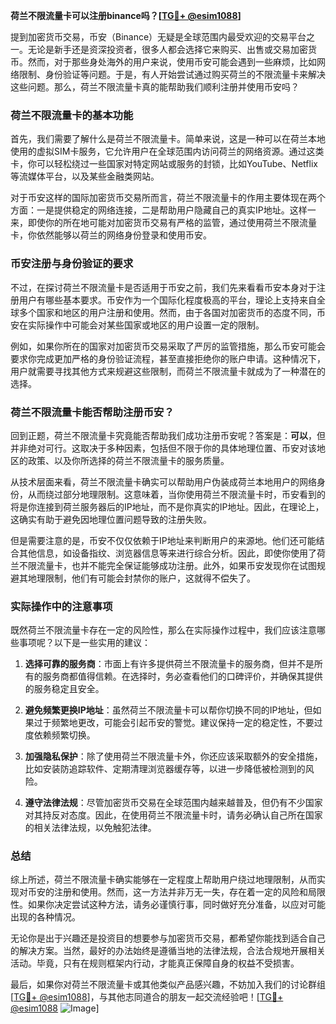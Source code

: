 **荷兰不限流量卡可以注册binance吗？[[TG💪+ @esim1088](https://t.me/s/esim1088)]**

提到加密货币交易，币安（Binance）无疑是全球范围内最受欢迎的交易平台之一。无论是新手还是资深投资者，很多人都会选择它来购买、出售或交易加密货币。然而，对于那些身处海外的用户来说，使用币安可能会遇到一些麻烦，比如网络限制、身份验证等问题。于是，有人开始尝试通过购买荷兰的不限流量卡来解决这些问题。那么，荷兰不限流量卡真的能帮助我们顺利注册并使用币安吗？

### 荷兰不限流量卡的基本功能

首先，我们需要了解什么是荷兰不限流量卡。简单来说，这是一种可以在荷兰本地使用的虚拟SIM卡服务，它允许用户在全球范围内访问荷兰的网络资源。通过这类卡，你可以轻松绕过一些国家对特定网站或服务的封锁，比如YouTube、Netflix等流媒体平台，以及某些金融类网站。

对于币安这样的国际加密货币交易所而言，荷兰不限流量卡的作用主要体现在两个方面：一是提供稳定的网络连接，二是帮助用户隐藏自己的真实IP地址。这样一来，即使你的所在地可能对加密货币交易有严格的监管，通过使用荷兰不限流量卡，你依然能够以荷兰的网络身份登录和使用币安。

### 币安注册与身份验证的要求

不过，在探讨荷兰不限流量卡是否适用于币安之前，我们先来看看币安本身对于注册用户有哪些基本要求。币安作为一个国际化程度极高的平台，理论上支持来自全球多个国家和地区的用户注册和使用。然而，由于各国对加密货币的态度不同，币安在实际操作中可能会对某些国家或地区的用户设置一定的限制。

例如，如果你所在的国家对加密货币交易采取了严厉的监管措施，那么币安可能会要求你完成更加严格的身份验证流程，甚至直接拒绝你的账户申请。这种情况下，用户就需要寻找其他方式来规避这些限制，而荷兰不限流量卡就成为了一种潜在的选择。

### 荷兰不限流量卡能否帮助注册币安？

回到正题，荷兰不限流量卡究竟能否帮助我们成功注册币安呢？答案是：**可以**，但并非绝对可行。这取决于多种因素，包括但不限于你的具体地理位置、币安对该地区的政策、以及你所选择的荷兰不限流量卡的服务质量。

从技术层面来看，荷兰不限流量卡确实可以帮助用户伪装成荷兰本地用户的网络身份，从而绕过部分地理限制。这意味着，当你使用荷兰不限流量卡时，币安看到的将是你连接到荷兰服务器后的IP地址，而不是你真实的IP地址。因此，在理论上，这确实有助于避免因地理位置问题导致的注册失败。

但是需要注意的是，币安不仅仅依赖于IP地址来判断用户的来源地。他们还可能结合其他信息，如设备指纹、浏览器信息等来进行综合分析。因此，即使你使用了荷兰不限流量卡，也并不能完全保证能够成功注册。此外，如果币安发现你在试图规避其地理限制，他们有可能会封禁你的账户，这就得不偿失了。

### 实际操作中的注意事项

既然荷兰不限流量卡存在一定的风险性，那么在实际操作过程中，我们应该注意哪些事项呢？以下是一些实用的建议：

1. **选择可靠的服务商**：市面上有许多提供荷兰不限流量卡的服务商，但并不是所有的服务商都值得信赖。在选择时，务必查看他们的口碑评价，并确保其提供的服务稳定且安全。
   
2. **避免频繁更换IP地址**：虽然荷兰不限流量卡可以帮你切换不同的IP地址，但如果过于频繁地更改，可能会引起币安的警觉。建议保持一定的稳定性，不要过度依赖频繁切换。

3. **加强隐私保护**：除了使用荷兰不限流量卡外，你还应该采取额外的安全措施，比如安装防追踪软件、定期清理浏览器缓存等，以进一步降低被检测到的风险。

4. **遵守法律法规**：尽管加密货币交易在全球范围内越来越普及，但仍有不少国家对其持反对态度。因此，在使用荷兰不限流量卡时，请务必确认自己所在国家的相关法律法规，以免触犯法律。

### 总结

综上所述，荷兰不限流量卡确实能够在一定程度上帮助用户绕过地理限制，从而实现对币安的注册和使用。然而，这一方法并非万无一失，存在着一定的风险和局限性。如果你决定尝试这种方法，请务必谨慎行事，同时做好充分准备，以应对可能出现的各种情况。

无论你是出于兴趣还是投资目的想要参与加密货币交易，都希望你能找到适合自己的解决方案。当然，最好的办法始终是遵循当地的法律法规，合法合规地开展相关活动。毕竟，只有在规则框架内行动，才能真正保障自身的权益不受损害。

最后，如果你对荷兰不限流量卡或其他类似产品感兴趣，不妨加入我们的讨论群组[[TG💪+ @esim1088](https://t.me/s/esim1088)]，与其他志同道合的朋友一起交流经验吧！[[TG💪+ @esim1088](https://t.me/s/esim1088) ![Image](https://i.postimg.cc/4NQfJmqS/Snipaste-2025-05-13-00-14-12.png)]